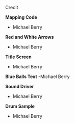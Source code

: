  Credit  

**Mapping Code**
- Michael Berry

**Red and White Arrows**
- Michael Berry

**Title Screen**
- Michael Berry

**Blue Balls Text**
-Michael Berry

**Sound Driver**
- Michael Berry

**Drum Sample**
- Michael Berry


